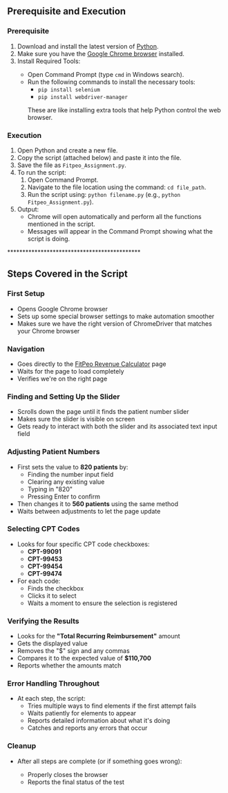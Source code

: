 <h2>Prerequisite and Execution</h2>
<h3>Prerequisite</h3>
<ol>
  <li>Download and install the latest version of <a href="https://www.python.org/downloads/" target="_blank">Python</a>.</li>
  <li>Make sure you have the <a href="https://www.google.com/chrome/" target="_blank">Google Chrome browser</a> installed.</li>
  <li>Install Required Tools:</li>
  <ul>
    <li>Open Command Prompt (type <code>cmd</code> in Windows search).</li>
    <li>Run the following commands to install the necessary tools:
      <ul>
        <li><code>pip install selenium</code></li>
        <li><code>pip install webdriver-manager</code></li>
      </ul>
      <p>These are like installing extra tools that help Python control the web browser.</p>
    </li>
  </ul>
</ol>

<h3>Execution</h3>
<ol>
  <li>Open Python and create a new file.</li>
  <li>Copy the script (attached below) and paste it into the file.</li>
  <li>Save the file as <code>Fitpeo_Assignment.py</code>.</li>
  <li>To run the script:
    <ol>
      <li>Open Command Prompt.</li>
      <li>Navigate to the file location using the command: <code>cd file_path</code>.</li>
      <li>Run the script using: <code>python filename.py</code> (e.g., <code>python Fitpeo_Assignment.py</code>).</li>
    </ol>
  </li>
  <li>Output:
    <ul>
      <li>Chrome will open automatically and perform all the functions mentioned in the script.</li>
      <li>Messages will appear in the Command Prompt showing what the script is doing.</li>
    </ul>
  </li>
</ol>


<p>********************************************</p>

<h2>Steps Covered in the Script</h2>

<h3>First Setup</h3>
<ul>
  <li>Opens Google Chrome browser</li>
  <li>Sets up some special browser settings to make automation smoother</li>
  <li>Makes sure we have the right version of ChromeDriver that matches your Chrome browser</li>
</ul>

<h3>Navigation</h3>
<ul>
  <li>Goes directly to the <a href="https://www.fitpeo.com/revenue-calculator" target="_blank">FitPeo Revenue Calculator</a> page</li>
  <li>Waits for the page to load completely</li>
  <li>Verifies we're on the right page</li>
</ul>

<h3>Finding and Setting Up the Slider</h3>
<ul>
  <li>Scrolls down the page until it finds the patient number slider</li>
  <li>Makes sure the slider is visible on screen</li>
  <li>Gets ready to interact with both the slider and its associated text input field</li>
</ul>

<h3>Adjusting Patient Numbers</h3>
<ul>
  <li>First sets the value to <strong>820 patients</strong> by:
    <ul>
      <li>Finding the number input field</li>
      <li>Clearing any existing value</li>
      <li>Typing in "820"</li>
      <li>Pressing Enter to confirm</li>
    </ul>
  </li>
  <li>Then changes it to <strong>560 patients</strong> using the same method</li>
  <li>Waits between adjustments to let the page update</li>
</ul>

<h3>Selecting CPT Codes</h3>
<ul>
  <li>Looks for four specific CPT code checkboxes:
    <ul>
      <li><strong>CPT-99091</strong></li>
      <li><strong>CPT-99453</strong></li>
      <li><strong>CPT-99454</strong></li>
      <li><strong>CPT-99474</strong></li>
    </ul>
  </li>
  <li>For each code:
    <ul>
      <li>Finds the checkbox</li>
      <li>Clicks it to select</li>
      <li>Waits a moment to ensure the selection is registered</li>
    </ul>
  </li>
</ul>

<h3>Verifying the Results</h3>
<ul>
  <li>Looks for the <strong>"Total Recurring Reimbursement"</strong> amount</li>
  <li>Gets the displayed value</li>
  <li>Removes the "$" sign and any commas</li>
  <li>Compares it to the expected value of <strong>$110,700</strong></li>
  <li>Reports whether the amounts match</li>
</ul>

<h3>Error Handling Throughout</h3>
<ul>
  <li>At each step, the script:
    <ul>
      <li>Tries multiple ways to find elements if the first attempt fails</li>
      <li>Waits patiently for elements to appear</li>
      <li>Reports detailed information about what it's doing</li>
      <li>Catches and reports any errors that occur</li>
    </ul>
  </li>
</ul>

<h3>Cleanup</h3>
<ul>
  <li>After all steps are complete (or if something goes wrong):</li>
  <ul>
    <li>Properly closes the browser</li>
    <li>Reports the final status of the test</li>
  </ul>
</ul>






